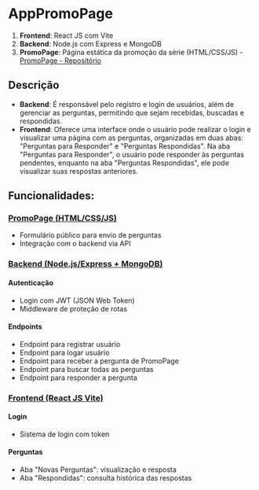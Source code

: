 # AppPromoPage

1. **Frontend**: React JS com Vite
2. **Backend**: Node.js com Express e MongoDB
3. **PromoPage**: Página estática da promoção da série (HTML/CSS/JS) - [PromoPage - Repositório](https://github.com/MvLeronn/PromoPage)

## Descrição

- **Backend**: É responsável pelo registro e login de usuários, além de gerenciar as perguntas, permitindo que sejam recebidas, buscadas e respondidas.
- **Frontend**: Oferece uma interface onde o usuário pode realizar o login e visualizar uma página com as perguntas, organizadas em duas abas: "Perguntas para Responder" e "Perguntas Respondidas". Na aba "Perguntas para Responder", o usuário pode responder às perguntas pendentes, enquanto na aba "Perguntas Respondidas", ele pode visualizar suas respostas anteriores.

## Funcionalidades:

### [PromoPage (HTML/CSS/JS)](https://github.com/MvLeronn/PromoPage)

- Formulário público para envio de perguntas
- Integração com o backend via API

### [Backend (Node.js/Express + MongoDB)](https://github.com/MvLeronn/AppPromoPage/tree/main/backend)

#### **Autenticação**

- Login com JWT (JSON Web Token)
- Middleware de proteção de rotas

#### **Endpoints**

- Endpoint para registrar usuário
- Endpoint para logar usuário
- Endpoint para receber a pergunta de PromoPage
- Endpoint para buscar todas as perguntas
- Endpoint para responder a pergunta

### [Frontend (React JS Vite)](https://github.com/MvLeronn/AppPromoPage/tree/main/frontend)

#### **Login**

- Sistema de login com token

#### **Perguntas**

- Aba "Novas Perguntas": visualização e resposta
- Aba "Respondidas": consulta histórica das respostas
